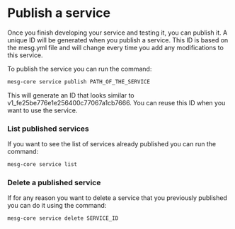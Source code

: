 # Publish a service

Once you finish developing your service and testing it, you can publish it. A unique ID will be generated when you publish a service. This ID is based on the mesg.yml file and will change every time you add any modifications to this service.

To publish the service you can run the command:

```bash
mesg-core service publish PATH_OF_THE_SERVICE
```

This will generate an ID that looks similar to v1\_fe25be776e1e256400c77067a1cb7666. You can reuse this ID when you want to use the service.

### List published services

If you want to see the list of services already published you can run the command:

```bash
mesg-core service list
```

### Delete a published service

If for any reason you want to delete a service that you previously published you can do it using the command:

```bash
mesg-core service delete SERVICE_ID
```



